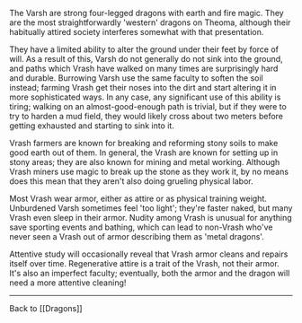 The Varsh are strong four-legged dragons with earth and fire magic.  They are the most straightforwardly 'western' dragons on Theoma, although their habitually attired society interferes somewhat with that presentation.

They have a limited ability to alter the ground under their feet by force of will.  As a result of this, Varsh do not generally do not sink into the ground, and paths which Vrash have walked on many times are surprisingly hard and durable.  Burrowing Varsh use the same faculty to soften the soil instead; farming Vrash get their noses into the dirt and start altering it in more sophisticated ways.  In any case, any significant use of this ability is tiring; walking on an almost-good-enough path is trivial, but if they were to try to harden a mud field, they would likely cross about two meters before getting exhausted and starting to sink into it.

Vrash farmers are known for breaking and reforming stony soils to make good earth out of them.  In general, the Vrash are known for setting up in stony areas; they are also known for mining and metal working.  Although Vrash miners use magic to break up the stone as they work it, by no means does this mean that they aren't also doing grueling physical labor.

Most Vrash wear armor, either as attire or as physical training weight.  Unburdened Varsh sometimes feel 'too light'; they're faster naked, but many Vrash even sleep in their armor.  Nudity among Vrash is unusual for anything save sporting events and bathing, which can lead to non-Vrash who've never seen a Vrash out of armor describing them as 'metal dragons'.

Attentive study will occasionally reveal that Vrash armor cleans and repairs itself over time.  Regenerative attire is a trait of the Vrash, not their armor.  It's also an imperfect faculty; eventually, both the armor and the dragon will need a more attentive cleaning!

---
Back to [[Dragons]]